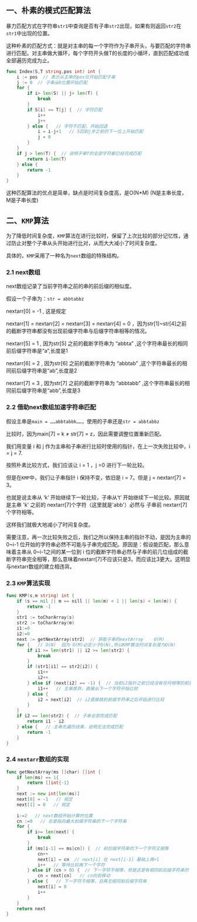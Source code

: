 ## 一、朴素的模式匹配算法

​	暴力匹配方式在字符串`str1`中查询是否有子串`str2`出现，如果有则返回`str2`在`str1`中出现的位置。

​	这种朴素的匹配方式：就是对主串的每一个字符作为子串开头，与要匹配的字符串进行匹配。对主串做大循环，每个字符开头做T的长度的小循环，直到匹配成功或全部遍历完成为止。

```go
func Index(S,T string,pos int) int {
    i := pos  // 表示从主串的pos位开始匹配子串
    j := 0  // 子串从0位置开始匹配
    for {
        if i> len(S) || j> len(T) {
            break
        }
        if S[i] == T[j] {  // 字符匹配
            i++
            j++
        } else {   // 字符不匹配，开始回退
            i = i-j+1   // S回到j步之前的下一位上开始匹配
            j = 0
        }
    }
    if j > len(T) {  // 说明子串T的全部字符都已经完成匹配
        return i-len(T)
    } else {
        return -1
    }
}
```

这种匹配算法的优点是简单，缺点是时间复杂度高，是O(N*M)  (N是主串长度，M是子串长度)

## 二、`KMP`算法

​	为了降低时间复杂度，`KMP`算法在进行比较时，保留了上次比较的部分记忆性，通过防止对整个子串从头开始进行比对，从而大大减小了时间复杂度。

​	具体的，`KMP`采用了一种名为`next`数组的特殊结构。

### 2.1 next数组

next数组记录了当前字符串之前的串的前后缀的相似度。

假设一个子串为：`str = abbtabbz`

nextarr[0] = -1   , 这是规定

nextarr[1] = nextarr[2] = nextarr[3] = nextarr[4] = 0   ，因为str[1]~str[4]之前的截断字符串都没有出现前缀字符串与后缀字符串相等的情况。

nextarr[5] = 1  , 因为str[5] 之前的截断字符串为 “abbta”  ,这个字符串最长的相同前后缀字符串是“a”,长度是1

nextarr[6] = 2  , 因为str[6] 之前的截断字符串为 “abbtab”  ,这个字符串最长的相同前后缀字符串是“ab”,长度是2

nextarr[7] = 3  , 因为str[7] 之前的截断字符串为 “abbtabb”  ,这个字符串最长的相同前后缀字符串是“abb”,长度是3

### 2.2 借助next数组加速字符串匹配

假设主串是`main = ……abbtabbk……`，使用的子串还是`str = abbtabbz`

比较时，因为main[7] = k  ≠ str[7] = z，因此需要调整位置重新匹配。

我们用变量 i 和 j 作为主串和子串进行比较时使用的指针，在上一次失败比较中，i = j = 7.

按照朴素比较方式，我们应该让 i = 1 ，j =0 进行下一轮比较。

但是在`KMP`中，我们让子串指针 i 保持不变，依旧是 i = 7。但是 j = nextarr[7] = 3。

也就是说主串从 ‘k’ 开始继续下一轮比较，子串从‘t’ 开始继续下一轮比较。原因就是主串 'k' 之前的 nextarr[7]个字符（这里就是'abb'）必然与 子串前 nextarr[7]个字符相等。

这样我们就极大地减小了时间复杂度。

需要注意，再一次比较失败之后，我们之所以保持主串的指针不动，是因为主串的 0~i-1 位开始的字符串必然不可能与子串完成匹配。原因是：假设能匹配，那么意味着主串从  0~i-1之间的某一位到 i 位的截断字符串必然与子串的前几位组成的截断字符串完全相等，那么意味着nextarr[7]不应该只是3，而应该比3更大。这明显与nextarr数组的建立相违背。

### 2.3 `KMP`算法实现

```go
func KMP(s,m string) int {
    if (s == nil || m == nill || len(m) < 1 || len(s) < len(m)) {
        return -1
    }
    str1 := toCharArray(s)
    str2 := toCharArray(m)
    i1:=0
    i2:=0
    next := getNextArray(str2)  // 获取子串的nextArray    O(M)
    for {   // O(N)  因为 O(M)必定小于O(N),所以KMP算法时间复杂度为O(N)
        if i1 >= len(str1) || i2 >= len(str2) {
            break
        }
        if (str1[i1] == str2[i2]) {
            i1++
            i2++
        } else if (next[i2] == -1) {  // 当前i2指针之前已经没有任何相等的前后缀子串,而且来到了i2 == 0 ，子串的起始位置
            i1++   // 主串放弃，直接从下一个字符开始比较
        } else {
            i2 = next[i2]  // i2直接跳到前缀字符串之后开始进行比较
        }
    }
    if i2 == len(str2) {  // 子串全部完成匹配
        return i1 - i2
    } else {   // 主串先遍历结束，说明无法完成匹配
        return -1
    }
}
```

### 2.4 `nextarr`数组的实现

```go
func getNextArray(ms []char) []int {
    if len(ms) == 1{
        return []int{-1}
    }
    next := new int[len(ms)]
    next[0] = -1   // 规定
    next[1] = 0   // 规定
    
    i:=2   // next数组开始计算的位置
    cn :=0   // 总是指向最大前缀字符串的下一个字符串
    for {
        if i>= len(next) {
            break
        }
        if (ms[i-1] == ms[cn]) {  // 前后缀字符串的下一个字符又相等
            cn++
            next[i] = cn  // next[i] 在 next[i-1] 基础上再+1
            i++   // 等待比较再下一个字符
        } else if (cn > 0) {  // 下一字符不相等，但是还是有相同前后缀字符串的
            cn = next[cn]   // cn向前移动
        } else {   // 下一字符不相等，且再无相同前后缀字符串
            next[i] = 0
            i++
        }
    }
    return next
}
```

